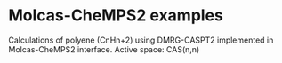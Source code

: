 # Molcas-CheMPS2 examples
Calculations of polyene (CnHn+2) using DMRG-CASPT2 implemented in Molcas-CheMPS2 interface.
Active space: CAS(n,n)
